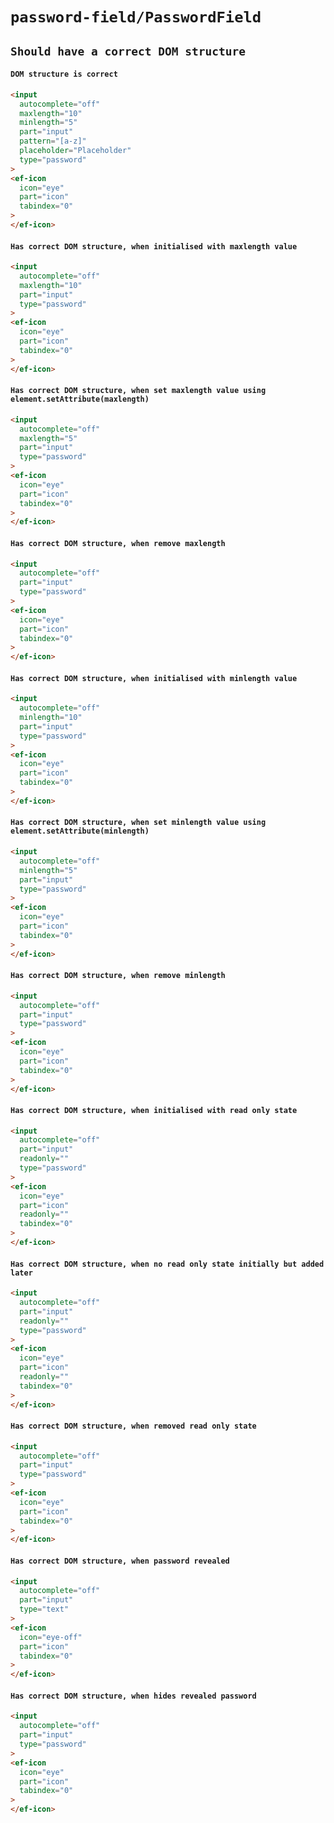 # `password-field/PasswordField`

## `Should have a correct DOM structure`

####   `DOM structure is correct`

```html
<input
  autocomplete="off"
  maxlength="10"
  minlength="5"
  part="input"
  pattern="[a-z]"
  placeholder="Placeholder"
  type="password"
>
<ef-icon
  icon="eye"
  part="icon"
  tabindex="0"
>
</ef-icon>

```

####   `Has correct DOM structure, when initialised with maxlength value`

```html
<input
  autocomplete="off"
  maxlength="10"
  part="input"
  type="password"
>
<ef-icon
  icon="eye"
  part="icon"
  tabindex="0"
>
</ef-icon>

```

####   `Has correct DOM structure, when set maxlength value using element.setAttribute(maxlength)`

```html
<input
  autocomplete="off"
  maxlength="5"
  part="input"
  type="password"
>
<ef-icon
  icon="eye"
  part="icon"
  tabindex="0"
>
</ef-icon>

```

####   `Has correct DOM structure, when remove maxlength`

```html
<input
  autocomplete="off"
  part="input"
  type="password"
>
<ef-icon
  icon="eye"
  part="icon"
  tabindex="0"
>
</ef-icon>

```

####   `Has correct DOM structure, when initialised with minlength value`

```html
<input
  autocomplete="off"
  minlength="10"
  part="input"
  type="password"
>
<ef-icon
  icon="eye"
  part="icon"
  tabindex="0"
>
</ef-icon>

```

####   `Has correct DOM structure, when set minlength value using element.setAttribute(minlength)`

```html
<input
  autocomplete="off"
  minlength="5"
  part="input"
  type="password"
>
<ef-icon
  icon="eye"
  part="icon"
  tabindex="0"
>
</ef-icon>

```

####   `Has correct DOM structure, when remove minlength`

```html
<input
  autocomplete="off"
  part="input"
  type="password"
>
<ef-icon
  icon="eye"
  part="icon"
  tabindex="0"
>
</ef-icon>

```

####   `Has correct DOM structure, when initialised with read only state`

```html
<input
  autocomplete="off"
  part="input"
  readonly=""
  type="password"
>
<ef-icon
  icon="eye"
  part="icon"
  readonly=""
  tabindex="0"
>
</ef-icon>

```

####   `Has correct DOM structure, when no read only state initially but added later`

```html
<input
  autocomplete="off"
  part="input"
  readonly=""
  type="password"
>
<ef-icon
  icon="eye"
  part="icon"
  readonly=""
  tabindex="0"
>
</ef-icon>

```

####   `Has correct DOM structure, when removed read only state`

```html
<input
  autocomplete="off"
  part="input"
  type="password"
>
<ef-icon
  icon="eye"
  part="icon"
  tabindex="0"
>
</ef-icon>

```

####   `Has correct DOM structure, when password revealed`

```html
<input
  autocomplete="off"
  part="input"
  type="text"
>
<ef-icon
  icon="eye-off"
  part="icon"
  tabindex="0"
>
</ef-icon>

```

####   `Has correct DOM structure, when hides revealed password`

```html
<input
  autocomplete="off"
  part="input"
  type="password"
>
<ef-icon
  icon="eye"
  part="icon"
  tabindex="0"
>
</ef-icon>

```

